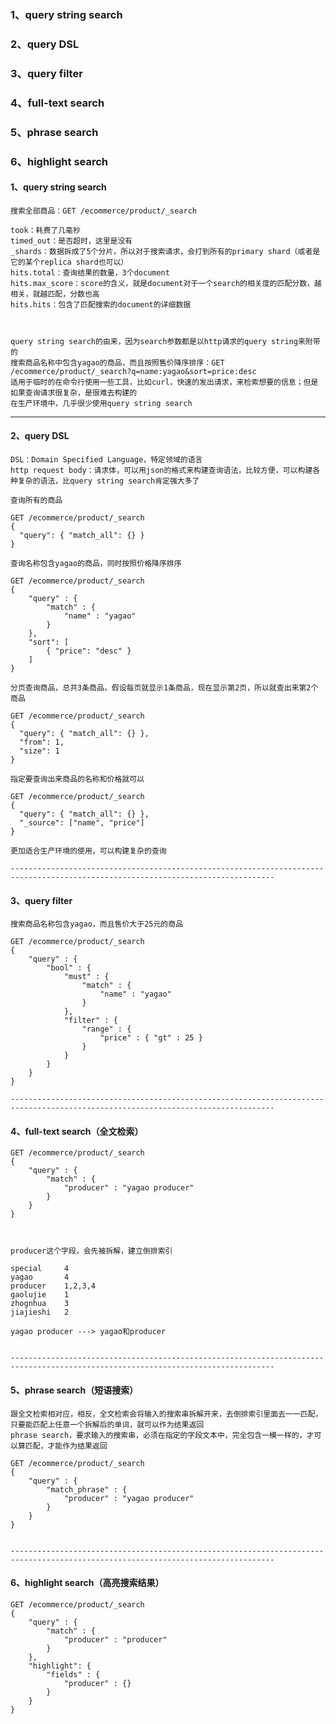 ### 1、query string search
### 2、query DSL
### 3、query filter
### 4、full-text search
### 5、phrase search
### 6、highlight search




#### 1、query string search

    搜索全部商品：GET /ecommerce/product/_search

    took：耗费了几毫秒
    timed_out：是否超时，这里是没有
    _shards：数据拆成了5个分片，所以对于搜索请求，会打到所有的primary shard（或者是它的某个replica shard也可以）
    hits.total：查询结果的数量，3个document
    hits.max_score：score的含义，就是document对于一个search的相关度的匹配分数，越相关，就越匹配，分数也高
    hits.hits：包含了匹配搜索的document的详细数据



    query string search的由来，因为search参数都是以http请求的query string来附带的
    搜索商品名称中包含yagao的商品，而且按照售价降序排序：GET /ecommerce/product/_search?q=name:yagao&sort=price:desc
    适用于临时的在命令行使用一些工具，比如curl，快速的发出请求，来检索想要的信息；但是如果查询请求很复杂，是很难去构建的
    在生产环境中，几乎很少使用query string search

---------------------------------------------------------------------------------------------------------------------------------
    
#### 2、query DSL
    
    DSL：Domain Specified Language，特定领域的语言
    http request body：请求体，可以用json的格式来构建查询语法，比较方便，可以构建各种复杂的语法，比query string search肯定强大多了
    
    查询所有的商品
    
    GET /ecommerce/product/_search
    {
      "query": { "match_all": {} }
    }
    
    查询名称包含yagao的商品，同时按照价格降序排序
    
    GET /ecommerce/product/_search
    {
        "query" : {
            "match" : {
                "name" : "yagao"
            }
        },
        "sort": [
            { "price": "desc" }
        ]
    }
    
    分页查询商品，总共3条商品，假设每页就显示1条商品，现在显示第2页，所以就查出来第2个商品
    
    GET /ecommerce/product/_search
    {
      "query": { "match_all": {} },
      "from": 1,
      "size": 1
    }
    
    指定要查询出来商品的名称和价格就可以
    
    GET /ecommerce/product/_search
    {
      "query": { "match_all": {} },
      "_source": ["name", "price"]
    }
    
    更加适合生产环境的使用，可以构建复杂的查询
    
    ---------------------------------------------------------------------------------------------------------------------------------
    
#### 3、query filter
    
    搜索商品名称包含yagao，而且售价大于25元的商品
    
    GET /ecommerce/product/_search
    {
        "query" : {
            "bool" : {
                "must" : {
                    "match" : {
                        "name" : "yagao" 
                    }
                },
                "filter" : {
                    "range" : {
                        "price" : { "gt" : 25 } 
                    }
                }
            }
        }
    }
    
    ---------------------------------------------------------------------------------------------------------------------------------

#### 4、full-text search（全文检索）
    
    GET /ecommerce/product/_search
    {
        "query" : {
            "match" : {
                "producer" : "yagao producer"
            }
        }
    }
    
    
    
    producer这个字段，会先被拆解，建立倒排索引
    
    special		4
    yagao		4
    producer	1,2,3,4
    gaolujie	1
    zhognhua	3
    jiajieshi	2
    
    yagao producer ---> yagao和producer
    
    
    ---------------------------------------------------------------------------------------------------------------------------------
    
#### 5、phrase search（短语搜索）
    
    跟全文检索相对应，相反，全文检索会将输入的搜索串拆解开来，去倒排索引里面去一一匹配，只要能匹配上任意一个拆解后的单词，就可以作为结果返回
    phrase search，要求输入的搜索串，必须在指定的字段文本中，完全包含一模一样的，才可以算匹配，才能作为结果返回
    
    GET /ecommerce/product/_search
    {
        "query" : {
            "match_phrase" : {
                "producer" : "yagao producer"
            }
        }
    }
    
    
    ---------------------------------------------------------------------------------------------------------------------------------
    
#### 6、highlight search（高亮搜索结果）
    
    GET /ecommerce/product/_search
    {
        "query" : {
            "match" : {
                "producer" : "producer"
            }
        },
        "highlight": {
            "fields" : {
                "producer" : {}
            }
        }
    }
